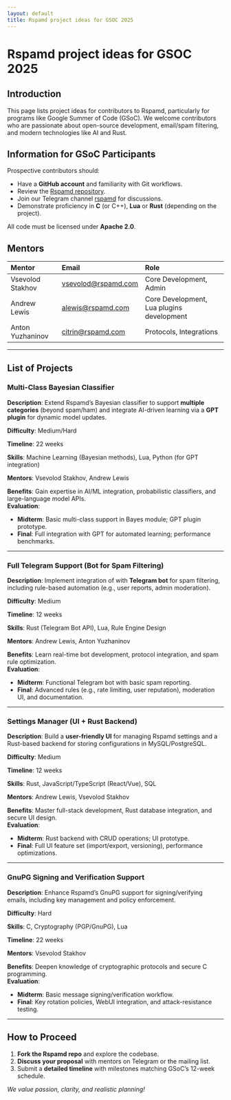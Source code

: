 ```yaml
---
layout: default
title: Rspamd project ideas for GSOC 2025
---
```


# Rspamd project ideas for GSOC 2025

## Introduction

This page lists project ideas for contributors to Rspamd, particularly for programs like Google Summer of Code (GSoC). We welcome contributors who are passionate about open-source development, email/spam filtering, and modern technologies like AI and Rust.

## Information for GSoC Participants

Prospective contributors should:
- Have a **GitHub account** and familiarity with Git workflows.
- Review the [Rspamd repository](https://github.com/rspamd/rspamd).
- Join our Telegram channel [rspamd](https://t.me/rspamd_gsoc_2025) for discussions.
- Demonstrate proficiency in **C** (or C++), **Lua** or **Rust** (depending on the project).

All code must be licensed under **Apache 2.0**.

## Mentors

| Mentor | Email | Role |
|:-|:-|:-|
| Vsevolod Stakhov | vsevolod@rspamd.com | Core Development, Admin |
| Andrew Lewis | alewis@rspamd.com | Core Development, Lua plugins development |
| Anton Yuzhaninov | citrin@rspamd.com | Protocols, Integrations |

---

## List of Projects

### Multi-Class Bayesian Classifier
**Description**: Extend Rspamd’s Bayesian classifier to support **multiple categories** (beyond spam/ham) and integrate AI-driven learning via a **GPT plugin** for dynamic model updates.  

**Difficulty**: Medium/Hard  

**Timeline**: 22 weeks

**Skills**: Machine Learning (Bayesian methods), Lua, Python (for GPT integration)

**Mentors**: Vsevolod Stakhov, Andrew Lewis

**Benefits**: Gain expertise in AI/ML integration, probabilistic classifiers, and large-language model APIs.  
**Evaluation**:  
- **Midterm**: Basic multi-class support in Bayes module; GPT plugin prototype.  
- **Final**: Full integration with GPT for automated learning; performance benchmarks.  

---

### Full Telegram Support (Bot for Spam Filtering)
**Description**: Implement integration of with **Telegram bot** for spam filtering, including rule-based automation (e.g., user reports, admin moderation).  

**Difficulty**: Medium  

**Timeline**: 12 weeks

**Skills**: Rust (Telegram Bot API), Lua, Rule Engine Design  

**Mentors**: Andrew Lewis, Anton Yuzhaninov

**Benefits**: Learn real-time bot development, protocol integration, and spam rule optimization.  
**Evaluation**:  
- **Midterm**: Functional Telegram bot with basic spam reporting.  
- **Final**: Advanced rules (e.g., rate limiting, user reputation), moderation UI, and documentation.  

---

### Settings Manager (UI + Rust Backend)
**Description**: Build a **user-friendly UI** for managing Rspamd settings and a Rust-based backend for storing configurations in MySQL/PostgreSQL.  

**Difficulty**: Medium  

**Timeline**: 12 weeks

**Skills**: Rust, JavaScript/TypeScript (React/Vue), SQL  

**Mentors**: Andrew Lewis, Vsevolod Stakhov

**Benefits**: Master full-stack development, Rust database integration, and secure UI design.  
**Evaluation**:  
- **Midterm**: Rust backend with CRUD operations; UI prototype.  
- **Final**: Full UI feature set (import/export, versioning), performance optimizations.  

---

### GnuPG Signing and Verification Support
**Description**: Enhance Rspamd’s GnuPG support for signing/verifying emails, including key management and policy enforcement.  

**Difficulty**: Hard  

**Skills**: C, Cryptography (PGP/GnuPG), Lua  

**Timeline**: 22 weeks

**Mentors**: Vsevolod Stakhov

**Benefits**: Deepen knowledge of cryptographic protocols and secure C programming.  
**Evaluation**:  
- **Midterm**: Basic message signing/verification workflow.  
- **Final**: Key rotation policies, WebUI integration, and attack-resistance testing.  

---

## How to Proceed
1. **Fork the Rspamd repo** and explore the codebase.  
2. **Discuss your proposal** with mentors on Telegram or the mailing list.  
3. Submit a **detailed timeline** with milestones matching GSoC’s 12-week schedule.  

*We value passion, clarity, and realistic planning!*  
